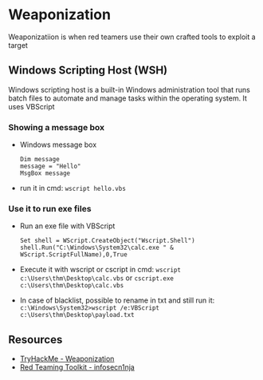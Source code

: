# Weaponization

Weaponizatiion is when red teamers use their own crafted tools to exploit a target

## Windows Scripting Host (WSH)

Windows scripting host is a built-in Windows administration tool that runs batch files to automate and manage tasks within the operating system.
It uses VBScript

### Showing a message box

- Windows message box
  ```
  Dim message
  message = "Hello"
  MsgBox message
  ```
- run it in cmd: `wscript hello.vbs`

### Use it to run exe files

- Run an exe file with VBScript
  ```
  Set shell = WScript.CreateObject("Wscript.Shell")
  shell.Run("C:\Windows\System32\calc.exe " & WScript.ScriptFullName),0,True
  ```
- Execute it with wscript or cscript in cmd: `wscript c:\Users\thm\Desktop\calc.vbs` or `cscript.exe c:\Users\thm\Desktop\calc.vbs`

- In case of blacklist, possible to rename in txt and still run it: `c:\Windows\System32>wscript /e:VBScript c:\Users\thm\Desktop\payload.txt` 

## Resources

- [TryHackMe - Weaponization](https://tryhackme.com/room/weaponization)
- [Red Teaming Toolkit - infosecn1nja](https://github.com/infosecn1nja/Red-Teaming-Toolkit#Payload%20Development)
